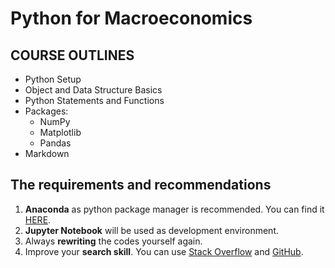 # Python for Macroeconomics

## COURSE OUTLINES

- Python Setup
- Object and Data Structure Basics
- Python Statements and Functions
- Packages:
  - NumPy
  - Matplotlib
  - Pandas
- Markdown 


## The requirements and recommendations

1. **Anaconda** as python package manager is recommended. You can find it [HERE](https://www.anaconda.com/products/individual).
2. **Jupyter Notebook** will be used as development environment.
3. Always **rewriting** the codes yourself again.
4. Improve your **search skill**. You can use [Stack Overflow](https://stackoverflow.com/) and [GitHub](https://github.com/).
